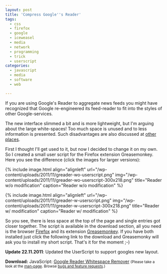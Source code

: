 ```yaml
---
layout: post
title: 'Compress Google''s Reader'
tags:
  - css
  - firefox
  - google
  - iceweasel
  - media
  - network
  - programming
  - trick
  - userscript
categories:
  - javascript
  - media
  - software
  - web

---
```


If you are using Google's Reader to aggregate news feeds you might have recognized that Google re-engineered its feed-reader to fit into the styles of other Google-services.


The new interface slimmed a bit and is more lightweight, but I'm arguing about the large white-spaces! Too much space is unused and to less information is presented. Such disadvantages are also discussed at <a href="https://plus.google.com/100535338638690515335/posts/95ZsWiCG3xS/">other</a> <a href="http://netzwertig.com/2011/11/01/ohne-not-abgespeckt-der-neue-google-reader-ist-eine-grose-enttauschung/">places</a>.

First I thought I'll get used to it, but now I decided to change it on my own. So I created a small user script for the Firefox extension Greasemonkey. Here you see the difference (click the images for larger versions):

{% include image.html align="alignleft" url="/wp-content/uploads/2011/11/greader-wo-userscript.png" img="/wp-content/uploads/2011/11/greader-wo-userscript-300x218.png" title="Reader w/o modification" caption="Reader w/o modification" %}

{% include image.html align="alignleft" url="/wp-content/uploads/2011/11/greader-w-userscript.png" img="/wp-content/uploads/2011/11/greader-w-userscript-300x218.png" title="Reader w/ modification" caption="Reader w/ modification" %}

<div style="clear:both"> </div>

So you see, there is less space at the top of the page and single entries got closer together. The script is available in the download section, all you need is the browser <a href="http://www.mozilla.org/en-US/firefox/">Firefox</a> and its extension <a href="https://addons.mozilla.org/en-US/firefox/addon/greasemonkey/">Greasemonkey</a>. If you have both installed just click the following link to the download and Greasemonky will ask you to install my short script. That's it for the moment ;-)

<strong>Update 22.11.2011</strong>: Updated the UserScript to support googles new layout.

<div class="download"><strong>Download:</strong>
JavaScript: <a href='/wp-content/uploads/pipapo/user-scripts/google_reader_unspace.user.js'>Google Reader Whitespace Remover</a>
<small>(Please take a look at the <a href="/man-page/">man-page</a>. Browse <a href="https://bt.binfalse.de/">bugs and feature requests</a>.)</small>
</div>
